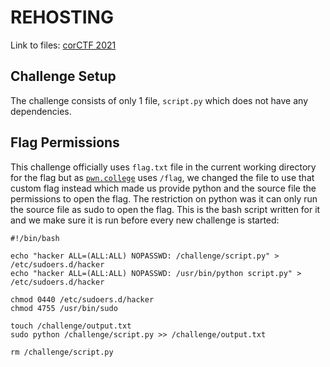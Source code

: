# REHOSTING

Link to files: [corCTF 2021](https://github.com/Crusaders-of-Rust/corCTF-2021-public-challenge-archive/tree/main/crypto/babyrand)

## Challenge Setup
The challenge consists of only 1 file, `script.py` which does not have any dependencies.

## Flag Permissions
This challenge officially uses `flag.txt` file in the current working directory for the flag but as [`pwn.college`](https//:pwn.college.com) uses `/flag`, we changed the file to use that custom flag instead which made us provide python and the source file the permissions to open the flag. The restriction on python was it can only run the source file as sudo to open the flag. This is the bash script written for it and we make sure it is run before every new challenge is started:
```
#!/bin/bash

echo "hacker ALL=(ALL:ALL) NOPASSWD: /challenge/script.py" > /etc/sudoers.d/hacker
echo "hacker ALL=(ALL:ALL) NOPASSWD: /usr/bin/python script.py" > /etc/sudoers.d/hacker

chmod 0440 /etc/sudoers.d/hacker
chmod 4755 /usr/bin/sudo

touch /challenge/output.txt
sudo python /challenge/script.py >> /challenge/output.txt

rm /challenge/script.py
```